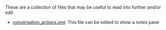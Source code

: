 These are a collection of files that may be useful to read into further and/or edit

- [conversation_actions.xml](briar-android/src/main/res/menu/conversation_actions.xml): This file can be edited to show a notes pane 